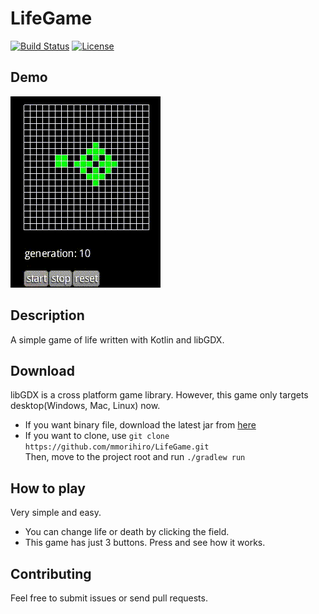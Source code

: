# LifeGame

[![Build Status](https://travis-ci.org/mmorihiro/LifeGame.svg?branch=master)](https://travis-ci.org/mmorihiro/LifeGame) [![License](https://img.shields.io/badge/License-Apache%202.0-blue.svg)](https://opensource.org/licenses/Apache-2.0)  
## Demo
![Demo](demo.gif) 
## Description
A simple game of life written with Kotlin and libGDX.
## Download
libGDX is a cross platform game library. However, this game only targets desktop(Windows, Mac, Linux) now.  
* If you want binary file, download the latest jar from [here](https://github.com/mmorihiro/LifeGame/releases)
* If you want to clone, use `git clone https://github.com/mmorihiro/LifeGame.git`  
Then, move to the project root and run `./gradlew run`

## How to play
Very simple and easy.  

* You can change life or death by clicking the field.
* This game has just 3 buttons. Press and see how it works.

## Contributing
Feel free to submit issues or send pull requests.
